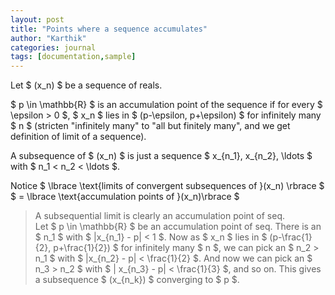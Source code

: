 ```yaml
---
layout: post
title: "Points where a sequence accumulates"
author: "Karthik"
categories: journal
tags: [documentation,sample]
---
```


Let $ (x_n) $ be a sequence of reals. 

$ p \in \mathbb{R} $ is an accumulation point of the sequence if for every $ \epsilon > 0 $, $ x_n $ lies in $ (p-\epsilon, p+\epsilon) $ for infinitely many $ n $ (stricten "infinitely many" to "all but finitely many", and we get definition of limit of a sequence). 

A subsequence of $ (x_n) $ is just a sequence $ x_{n_1}, x_{n_2}, \ldots $ with $ n_1 &lt; n_2 &lt; \ldots $. 

Notice $ \lbrace \text{limits of convergent subsequences of }(x_n) \rbrace $ $ = \lbrace \text{accumulation points of }(x_n)\rbrace $
> A subsequential limit is clearly an accumulation point of seq.   
Let $ p \in \mathbb{R} $ be an accumulation point of seq. There is an $ n_1 $ with $ |x_{n_1} - p| &lt; 1 $. Now as $ x_n $ lies in $ (p-\frac{1}{2}, p+\frac{1}{2}) $ for infinitely many $ n $, we can pick an $ n_2 &gt; n_1 $ with $ |x_{n_2} - p| &lt; \frac{1}{2} $. And now we can pick an $ n_3 &gt; n_2 $ with $ | x_{n_3} - p| &lt; \frac{1}{3} $, and so on. This gives a subsequence $ (x_{n_k}) $ converging to $ p $. 
